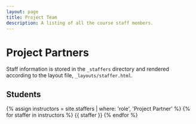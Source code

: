 ```yaml
---
layout: page
title: Project Team
description: A listing of all the course staff members.
---
```


# Project Partners

Staff information is stored in the `_staffers` directory and rendered according to the layout file, `_layouts/staffer.html`.

## Students

{% assign instructors = site.staffers | where: 'role', 'Project Partner' %}
{% for staffer in instructors %}
{{ staffer }}
{% endfor %}

[//]: # ({% assign teaching_assistants = site.staffers | where: 'role', 'Teaching Assistant' %})

[//]: # ({% assign num_teaching_assistants = teaching_assistants | size %})

[//]: # ({% if num_teaching_assistants != 0 %})

[//]: # (## Teaching Assistants)

[//]: # ()
[//]: # ({% for staffer in teaching_assistants %})

[//]: # ({{ staffer }})

[//]: # ({% endfor %})

[//]: # ({% endif %})
